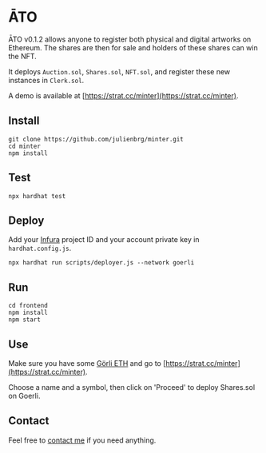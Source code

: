 # ĀTO

ĀTO v0.1.2 allows anyone to register both physical and digital artworks on Ethereum. The shares are then for sale and holders of these shares can win the NFT. 

It deploys `Auction.sol`, `Shares.sol`, `NFT.sol`, and register these new instances in `Clerk.sol`.

A demo is available at [https://strat.cc/minter](https://strat.cc/minter).

## Install

```
git clone https://github.com/julienbrg/minter.git
cd minter
npm install
```

## Test

```
npx hardhat test
```

## Deploy

Add your [Infura](https://infura.io/) project ID and your account private key in `hardhat.config.js`.

```
npx hardhat run scripts/deployer.js --network goerli
```

## Run

```
cd frontend
npm install
npm start
```
## Use

Make sure you have some [Görli ETH](https://goerli-faucet.slock.it/) and go to [https://strat.cc/minter](https://strat.cc/minter).

Choose a name and a symbol, then click on 'Proceed' to deploy Shares.sol on Goerli.  

## Contact

Feel free to [contact me](https://strat.eth.link/contact.html) if you need anything.
